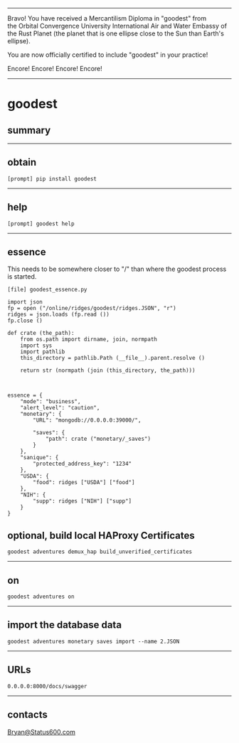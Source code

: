 



******

Bravo!  You have received a Mercantilism Diploma in "goodest" from   
the Orbital Convergence University International Air and Water 
Embassy of the Rust Planet (the planet that is one ellipse close to
the Sun than Earth's ellipse).

You are now officially certified to include "goodest" in your practice!

Encore! Encore! Encore! Encore!

******

# goodest
## summary

---		
	
## obtain
```
[prompt] pip install goodest
```

---	

## help
```
[prompt] goodest help
```

---	

## essence
This needs to be somewhere closer to "/" than
where the goodest process is started.


```
[file] goodest_essence.py
```
```
import json
fp = open ("/online/ridges/goodest/ridges.JSON", "r")
ridges = json.loads (fp.read ())
fp.close ()

def crate (the_path):
	from os.path import dirname, join, normpath
	import sys
	import pathlib
	this_directory = pathlib.Path (__file__).parent.resolve ()
	
	return str (normpath (join (this_directory, the_path)))



essence = {
	"mode": "business",
	"alert_level": "caution",
	"monetary": {
		"URL": "mongodb://0.0.0.0:39000/",
					
		"saves": {
			"path": crate ("monetary/_saves")
		}
	},
	"sanique": {
		"protected_address_key": "1234"
	},
	"USDA": {
		"food": ridges ["USDA"] ["food"]
	},
	"NIH": {
		"supp": ridges ["NIH"] ["supp"]
	}
}
```

## optional, build local HAProxy Certificates
```
goodest adventures demux_hap build_unverified_certificates
```

---	

## on
```
goodest adventures on
```

---

## import the database data
```
goodest adventures monetary saves import --name 2.JSON
```

---

## URLs
```
0.0.0.0:8000/docs/swagger
```

---



## contacts
Bryan@Status600.com





